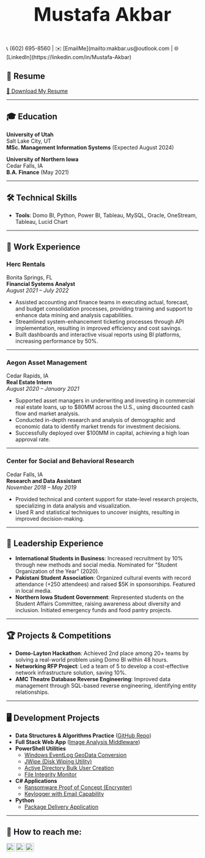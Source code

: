 <p align="center" style="font-size: 50px; font-weight: bold;">Mustafa Akbar</p>
📞 (602) 695-8560 | ✉️ [EmailMe](mailto:makbar.us@outlook.com | 🌐 [LinkedIn](https://linkedin.com/in/Mustafa-Akbar)

## 📄 Resume
[📄 Download My Resume](https://github.com/makbar-io/makbar-io/blob/main/MAkbar_Resume.doc)

---

## 🎓 Education

**University of Utah**  
Salt Lake City, UT  
**MSc. Management Information Systems** (Expected August 2024)  

**University of Northern Iowa**  
Cedar Falls, IA  
**B.A. Finance** (May 2021)  

---

## 🛠️ Technical Skills
- **Tools**: Domo BI, Python, Power BI, Tableau, MySQL, Oracle, OneStream, Tableau, Lucid Chart  

---

## 💼 Work Experience

### **Herc Rentals**  
Bonita Springs, FL  
**Financial Systems Analyst**  
_August 2021 – July 2022_
- Assisted accounting and finance teams in executing actual, forecast, and budget consolidation processes, providing training and support to enhance data mining and analysis capabilities.
- Streamlined system-enhancement ticketing processes through API implementation, resulting in improved efficiency and cost savings.
- Built dashboards and interactive visual reports using BI platforms, increasing performance by 50%.

---

### **Aegon Asset Management**  
Cedar Rapids, IA  
**Real Estate Intern**  
_August 2020 – January 2021_
- Supported asset managers in underwriting and investing in commercial real estate loans, up to $80MM across the U.S., using discounted cash flow and market analysis.
- Conducted in-depth research and analysis of demographic and economic data to identify market trends for investment decisions.
- Successfully deployed over $100MM in capital, achieving a high loan approval rate.

---

### **Center for Social and Behavioral Research**  
Cedar Falls, IA  
**Research and Data Assistant**  
_November 2018 – May 2019_
- Provided technical and content support for state-level research projects, specializing in data analysis and visualization.
- Used R and statistical techniques to uncover insights, resulting in improved decision-making.

---

## 🌟 Leadership Experience
- **International Students in Business**: Increased recruitment by 10% through new methods and social media. Nominated for "Student Organization of the Year" (2020).
- **Pakistani Student Association**: Organized cultural events with record attendance (+250 attendees) and raised $5K in sponsorships. Featured in local media.
- **Northern Iowa Student Government**: Represented students on the Student Affairs Committee, raising awareness about diversity and inclusion. Initiated emergency funds and food pantry projects.

---

## 🏆 Projects & Competitions
- **Domo-Layton Hackathon**: Achieved 2nd place among 20+ teams by solving a real-world problem using Domo BI within 48 hours.
- **Networking RFP Project**: Led a team of 5 to develop a cost-effective network infrastructure solution, saving 10%.
- **AMC Theatre Database Reverse Engineering**: Improved data management through SQL-based reverse engineering, identifying entity relationships.

---

## 🖥️ Development Projects
- **Data Structures & Algorithms Practice** ([GitHub Repo](https://github.com/joshmadakor1/Algorithms-Practice))  
- **Full Stack Web App** ([Image Analysis Middleware](https://github.com/joshmadakor1/4chan-Image-Analysis-Middleware-C964))  
- **PowerShell Utilities**  
  - [Windows EventLog GeoData Conversion](https://github.com/joshmadakor1/Sentinel-Lab)  
  - [JWipe (Disk Wiping Utility)](https://github.com/joshmadakor1/Jwipe.PowerShell)  
  - [Active Directory Bulk User Creation](https://github.com/joshmadakor1/AD_PS)  
  - [File Integrity Monitor](https://github.com/joshmadakor1/PowerShell-Integrity-FIM)  
- **C# Applications**  
  - [Ransomware Proof of Concept (Encrypter)](https://github.com/joshmadakor1/EncrypterPOC)  
  - [Keylogger with Email Capability](https://github.com/joshmadakor1/Key-Logger-With-Email)  
- **Python**  
  - [Package Delivery Application](https://github.com/joshmadakor1/Package-Delivery-Pathfinding-Algorithm)  

---

<h2> 🤳 How to reach me:</h2>

[<img align="left" alt="Mustafa Akbar | LinkedIn" width="22px" src="https://cdn.jsdelivr.net/npm/simple-icons@v3/icons/linkedin.svg" />](https://linkedin.com/in/Mustafa-Akbar)
[<img align="left" alt="Mustafa Akbar | X" width="22px" src="https://cdn.jsdelivr.net/npm/simple-icons@v3/icons/twitter.svg" />](https://x.com/MAkbarUS) 
[<img align="left" alt="Mustafa Akbar | Instagram" width="22px" src="https://cdn.jsdelivr.net/npm/simple-icons@v3/icons/instagram.svg" />](https://x.com/MAkbarUS)

<!--
**joshmadakor1/joshmadakor1** is a ✨ _special_ ✨ repository because its `README.md` (this file) appears on your GitHub profile.

Here are some ideas to get you started:

- 🔭 I’m currently working on ...
- 🌱 I’m currently learning ...
- 👯 I’m looking to collaborate on ...
- 🤔 I’m looking for help with ...
- 💬 Ask me about ...
- 📫 How to reach me: ...
- 😄 Pronouns: ...
- ⚡ Fun fact: ...
-->
